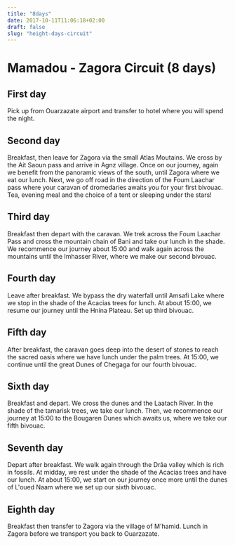 ```yaml
---
title: "8days"
date: 2017-10-11T11:06:18+02:00
draft: false
slug: "height-days-circuit"
---
```


# Mamadou - Zagora Circuit (8 days)

## First day
Pick up from Ouarzazate airport and transfer to hotel where you will spend the night.

## Second day
Breakfast, then leave for Zagora via the small Atlas Moutains. We cross by the Ait Saoun pass and arrive in Agnz village. Once on our journey, again we benefit from the panoramic views of the south, until Zagora where we eat our lunch. Next, we go off road in the direction of the Foum Laachar pass where your caravan of dromedaries awaits you for your first bivouac. Tea, evening meal and the choice of a tent or sleeping under the stars!

## Third day
Breakfast then depart with the caravan. We trek across the Foum Laachar Pass and cross the mountain chain of Bani and take our lunch in the shade. We recommence our journey about 15:00 and walk again across the mountains until the Imhasser River, where we make our second bivouac.

## Fourth day
Leave after breakfast. We bypass the dry waterfall until Amsafi Lake where we stop in the shade of the Acacias trees for lunch. At about 15:00, we resume our journey until the Hnina Plateau. Set up third bivouac.

## Fifth day
After breakfast, the caravan goes deep into the desert of stones to reach the sacred oasis where we have lunch under the palm trees. At 15:00, we continue until the great Dunes of Chegaga for our fourth bivouac.

## Sixth day
Breakfast and depart. We cross the dunes and the Laatach River. In the shade of the tamarisk trees, we take our lunch. Then, we recommence our journey at 15:00 to the Bougaren Dunes which awaits us, where we take our fifth bivouac.

## Seventh day
Depart after breakfast. We walk again through the Drâa valley which is rich in fossils. At midday, we rest under the shade of the Acacias trees and have our lunch. At about 15:00, we start on our journey once more until the dunes of L'oued Naam where we set up our sixth bivouac.

## Eighth day
Breakfast then transfer to Zagora via the village of M'hamid. Lunch in Zagora before we transport you back to Ouarzazate.
